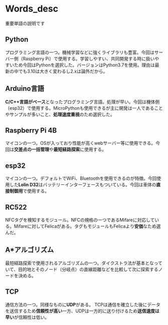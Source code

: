 # Words_desc
重要単語の説明です


## Python
プログラミング言語の一つ。機械学習などに強くライブラリも豊富。今回はサーバー側（Raspberry Pi）で使用する。学習しやすい、共同開発する時に扱いやすいため今回はPythonを選択した。バージョンはPython3.7を使用。理由は最新の中でも3.10は大きく変わるし2.xは論外だから。


## Arduino言語
**C/C++言語がベース**となったプログラミング言語。処理が早い。今回は機体側（esp32）で使用する。MicroPythonも使用できるが主に開発は一人であることやサンプルが多いこと、**処理速度重視**のため選択した。


## Raspberry Pi 4B
マイコンの一つ。OSが入っており性能が高くwebサーバー等に使用できる。今回は**交差点の一括管理**や**最短経路探索**に使用する。


## esp32
マイコンの一つ。デフォルトでWiFi、Bluetoothを使用できるのが特徴。今回使用した**Lolin D32**はバッテリーインターフェースもついている。今回は車体の**直接制御用**で使用する。


## RC522
NFCタグを検知するモジュール。NFCの規格の一つであるMifareに対応している。Mifareに対してFelicaがある。タグもモジュールもFelicaより**安価**なため選んだ。


## A*アルゴリズム
最短経路探索で使用されるアルゴリズムの一つ。ダイクストラ法が基本となっていて、目的地とそのノード（分岐点）の直線距離などを比較して次に探索するノードを決める。


## TCP
通信方法の一つ。同様なものに**UDP**がある。
TCPは通信を確立した後にデータを送信するため**信頼性が高い**一方、UDPは一方的に送り付けるため**送信速度は早い**が信頼性は低い。
